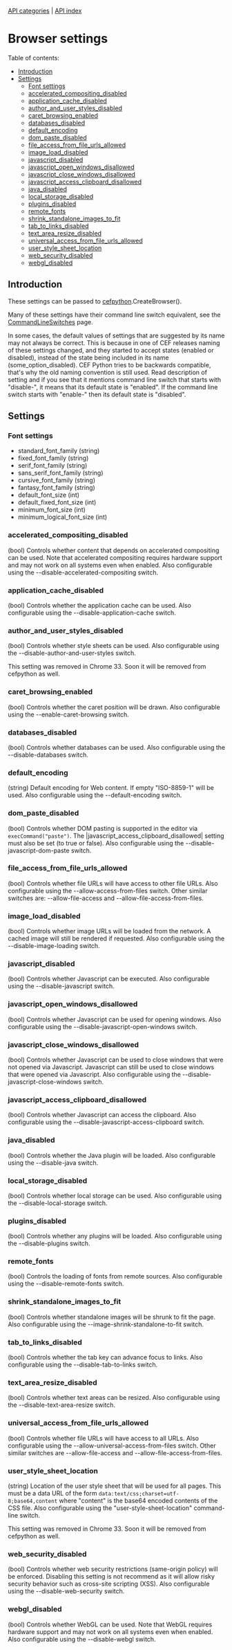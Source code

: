 [API categories](API-categories.md) | [API index](API-index.md)


# Browser settings


Table of contents:
* [Introduction](#introduction)
* [Settings](#settings)
  * [Font settings](#font-settings)
  * [accelerated_compositing_disabled](#accelerated_compositing_disabled)
  * [application_cache_disabled](#application_cache_disabled)
  * [author_and_user_styles_disabled](#author_and_user_styles_disabled)
  * [caret_browsing_enabled](#caret_browsing_enabled)
  * [databases_disabled](#databases_disabled)
  * [default_encoding](#default_encoding)
  * [dom_paste_disabled](#dom_paste_disabled)
  * [file_access_from_file_urls_allowed](#file_access_from_file_urls_allowed)
  * [image_load_disabled](#image_load_disabled)
  * [javascript_disabled](#javascript_disabled)
  * [javascript_open_windows_disallowed](#javascript_open_windows_disallowed)
  * [javascript_close_windows_disallowed](#javascript_close_windows_disallowed)
  * [javascript_access_clipboard_disallowed](#javascript_access_clipboard_disallowed)
  * [java_disabled](#java_disabled)
  * [local_storage_disabled](#local_storage_disabled)
  * [plugins_disabled](#plugins_disabled)
  * [remote_fonts](#remote_fonts)
  * [shrink_standalone_images_to_fit](#shrink_standalone_images_to_fit)
  * [tab_to_links_disabled](#tab_to_links_disabled)
  * [text_area_resize_disabled](#text_area_resize_disabled)
  * [universal_access_from_file_urls_allowed](#universal_access_from_file_urls_allowed)
  * [user_style_sheet_location](#user_style_sheet_location)
  * [web_security_disabled](#web_security_disabled)
  * [webgl_disabled](#webgl_disabled)


## Introduction

These settings can be passed to [cefpython](cefpython.md).CreateBrowser().

Many of these settings have their command line switch equivalent, see the [CommandLineSwitches](CommandLineSwitches.md) page.

In some cases, the default values of settings that are suggested by its name may not always be correct. This is because in one of CEF releases naming of these settings changed, and they started to accept states (enabled or disabled), instead of the state being included in its name (some_option_disabled). CEF Python tries to be backwards compatible, that's why the old naming convention is still used. Read description of setting and if you see that it mentions command line switch that starts with "disable-", it means that its default state is "enabled". If the command line switch starts with "enable-" then its default state is "disabled".


## Settings


### Font settings

* standard_font_family (string)
* fixed_font_family (string)
* serif_font_family (string)
* sans_serif_font_family (string)
* cursive_font_family (string)
* fantasy_font_family (string)
* default_font_size (int)
* default_fixed_font_size (int)
* minimum_font_size (int)
* minimum_logical_font_size (int)


### accelerated_compositing_disabled

(bool) Controls whether content that depends on accelerated compositing can be used. Note that accelerated compositing requires hardware support and may not work on all systems even when enabled. Also configurable using the --disable-accelerated-compositing switch.


### application_cache_disabled

(bool) Controls whether the application cache can be used. Also configurable using the --disable-application-cache switch.


### author_and_user_styles_disabled

(bool) Controls whether style sheets can be used. Also configurable using the --disable-author-and-user-styles switch.

This setting was removed in Chrome 33. Soon it will be removed from cefpython as well.


### caret_browsing_enabled

(bool) Controls whether the caret position will be drawn. Also configurable using the --enable-caret-browsing switch.


### databases_disabled

(bool) Controls whether databases can be used. Also configurable using the --disable-databases switch.


### default_encoding

(string) Default encoding for Web content. If empty "ISO-8859-1" will be used. Also configurable using the --default-encoding switch.


### dom_paste_disabled

(bool) Controls whether DOM pasting is supported in the editor via `execCommand("paste")`. The |javascript_access_clipboard_disallowed| setting must also be set (to true or false). Also configurable using the --disable-javascript-dom-paste switch.


### file_access_from_file_urls_allowed

(bool) Controls whether file URLs will have access to other file URLs. Also configurable using the --allow-access-from-files switch. Other similar switches are: --allow-file-access and --allow-file-access-from-files.


### image_load_disabled

(bool) Controls whether image URLs will be loaded from the network. A cached image will still be rendered if requested. Also configurable using the --disable-image-loading switch.


### javascript_disabled

(bool) Controls whether Javascript can be executed. Also configurable using the --disable-javascript switch.


### javascript_open_windows_disallowed

(bool) Controls whether Javascript can be used for opening windows. Also configurable using the --disable-javascript-open-windows switch.


### javascript_close_windows_disallowed

(bool) Controls whether Javascript can be used to close windows that were not opened via Javascript. Javascript can still be used to close windows that were opened via Javascript. Also configurable using the --disable-javascript-close-windows switch.


### javascript_access_clipboard_disallowed

(bool) Controls whether Javascript can access the clipboard. Also configurable using the --disable-javascript-access-clipboard switch.


### java_disabled

(bool) Controls whether the Java plugin will be loaded. Also configurable using the --disable-java switch.


### local_storage_disabled

(bool) Controls whether local storage can be used. Also configurable using the --disable-local-storage switch.


### plugins_disabled

(bool) Controls whether any plugins will be loaded. Also configurable using the --disable-plugins switch.


### remote_fonts

(bool) Controls the loading of fonts from remote sources. Also configurable using the --disable-remote-fonts switch.


### shrink_standalone_images_to_fit

(bool) Controls whether standalone images will be shrunk to fit the page. Also configurable using the --image-shrink-standalone-to-fit switch.


### tab_to_links_disabled

(bool) Controls whether the tab key can advance focus to links. Also configurable using the --disable-tab-to-links switch.


### text_area_resize_disabled

(bool) Controls whether text areas can be resized. Also configurable using the --disable-text-area-resize switch.


### universal_access_from_file_urls_allowed

(bool) Controls whether file URLs will have access to all URLs. Also configurable using the --allow-universal-access-from-files switch. Other similar switches are --allow-file-access and --allow-file-access-from-files.


### user_style_sheet_location

(string) Location of the user style sheet that will be used for all pages. This must be a data URL of the form `data:text/css;charset=utf-8;base64,content` where "content" is the base64 encoded contents of the CSS file. Also configurable using the "user-style-sheet-location" command-line switch.

This setting was removed in Chrome 33. Soon it will be removed from cefpython as well.


### web_security_disabled

(bool) Controls whether web security restrictions (same-origin policy) will be enforced. Disabling this setting is not recommend as it will allow risky security behavior such as cross-site scripting (XSS). Also configurable using the --disable-web-security switch.


### webgl_disabled

(bool) Controls whether WebGL can be used. Note that WebGL requires hardware support and may not work on all systems even when enabled. Also configurable using the --disable-webgl switch.
